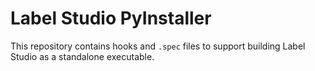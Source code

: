 # Label Studio PyInstaller

This repository contains hooks and `.spec` files to support building
Label Studio as a standalone executable.
